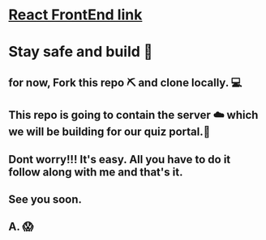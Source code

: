 
# [React FrontEnd link](https://pedantic-visvesvaraya-e3350a.netlify.app/)

# Stay safe and build 👃
## for now, Fork this repo ⛏️ and clone locally. 💻

## This repo is going to contain the server ☁️ which we will be building for our quiz portal.💪

## Dont worry!!! It's easy. All you have to do it follow along with me and that's it. 

## See you soon.

## A. 😱